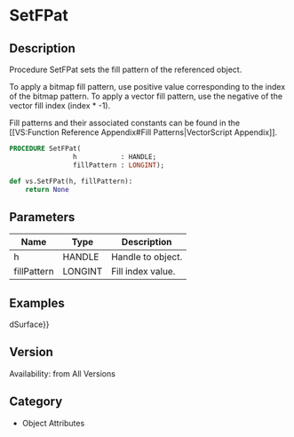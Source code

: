 # SetFPat

## Description
Procedure SetFPat sets the fill pattern of the referenced object.

To apply a bitmap fill pattern, use positive value corresponding to the index  of the bitmap pattern.  To apply a vector fill pattern, use the negative of the vector fill index (index * -1).

Fill patterns and their associated constants can be found in the [[VS:Function Reference Appendix#Fill Patterns|VectorScript Appendix]].

```pascal
PROCEDURE SetFPat(
				h           : HANDLE;
				fillPattern : LONGINT);
```

```python
def vs.SetFPat(h, fillPattern):
    return None
```

## Parameters
|Name|Type|Description|
|---|---|---|
|h|HANDLE|Handle to object.|
|fillPattern|LONGINT|Fill index value.|

## Examples
dSurface}}

## Version
Availability: from All Versions

## Category
* Object Attributes

